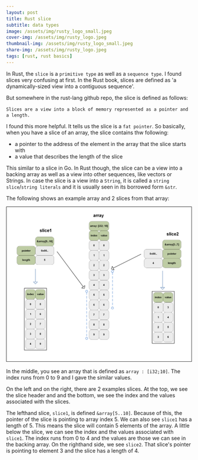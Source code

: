 ```yaml
---
layout: post
title: Rust slice
subtitle: data types
image: /assets/img/rusty_logo_small.jpeg
cover-img: /assets/img/rusty_logo.jpeg
thumbnail-img: /assets/img/rusty_logo_small.jpeg
share-img: /assets/img/rusty_logo.jpeg
tags: [rust, rust basics]
---
```


In Rust, the `slice` is a `primitive type` as well as a `sequence type`. I found slices very confusing at first. In the Rust book, slices are defined as 'a dynamically-sized view into a contiguous sequence'. 

But somewhere in the rust-lang github repo, the slice is defined as follows:

```
Slices are a view into a block of memory represented as a pointer and a length.
```

I found this more helpful. It tells us the slice is a `fat pointer`. So basically, when you have a slice of an array, the slice contains thw following:
- a pointer to the address of the element in the array that the slice starts with
- a value that describes the length of the slice

This similar to a slice in Go. In Rust though, the slice can be a view into a backing array as well as a view into other sequences, like vectors or Strings. In case the slice is a view into a `String`, it is called a `string slice`/`string literals` and it is usually seen in its borrowed form `&str`.

The following shows an example array and 2 slices from that array:

![Rust slice](/assets/img/rust_slice.png "Rust slice")


In the middle, you see an array that is defined as `array : [i32;10]`. The index runs from 0 to 9 and I gave the similar values.

On the left and on the right, there are 2 examples slices. At the top, we see the slice header and and the bottom, we see the index and the values associated with the slices.

The lefthand slice, `slice1`, is defined `&array[5..10]`. Because of this, the pointer of the slice is pointing to array index 5. We can also see `slice1` has a length of 5. This means the slice will contain 5 elements of the array. A little below the slice, we can see the index and the values associated with `slice1`. The index runs from 0 to 4 and the values are those we can see in the backing array. On the righthand side, we see `slice2`. That slice's pointer is pointing to element 3 and the slice has a length of 4.